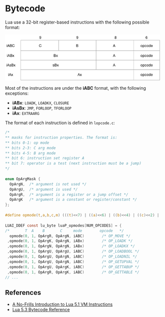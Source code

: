# Bytecode

Lua use a 32-bit register-based instructions with the following possible format:

![](./bytecode.png)

Most of the instructions are under the **iABC** format, with the following exceptions:

* **iABx**: `LOADK`, `LOADKX`, `CLOSURE`
* **iAsBx**: `JMP`, `FORLOOP`, `TFORLOOP`
* **iAx**: `EXTRAARG`

The format of each instruction is defined in `lopcode.c`:

```c
/*
** masks for instruction properties. The format is:
** bits 0-1: op mode
** bits 2-3: C arg mode
** bits 4-5: B arg mode
** bit 6: instruction set register A
** bit 7: operator is a test (next instruction must be a jump)
*/

enum OpArgMask {
  OpArgN,  /* argument is not used */
  OpArgU,  /* argument is used */
  OpArgR,  /* argument is a register or a jump offset */
  OpArgK   /* argument is a constant or register/constant */
};

#define opmode(t,a,b,c,m) (((t)<<7) | ((a)<<6) | ((b)<<4) | ((c)<<2) | (m))

LUAI_DDEF const lu_byte luaP_opmodes[NUM_OPCODES] = {
/*       T  A    B       C     mode		   opcode	*/
  opmode(0, 1, OpArgR, OpArgN, iABC)		/* OP_MOVE */
 ,opmode(0, 1, OpArgK, OpArgN, iABx)		/* OP_LOADK */
 ,opmode(0, 1, OpArgN, OpArgN, iABx)		/* OP_LOADKX */
 ,opmode(0, 1, OpArgU, OpArgU, iABC)		/* OP_LOADBOOL */
 ,opmode(0, 1, OpArgU, OpArgN, iABC)		/* OP_LOADNIL */
 ,opmode(0, 1, OpArgU, OpArgN, iABC)		/* OP_GETUPVAL */
 ,opmode(0, 1, OpArgU, OpArgK, iABC)		/* OP_GETTABUP */
 ,opmode(0, 1, OpArgR, OpArgK, iABC)		/* OP_GETTABLE */
// ...
```



## References

* [A No-Frills Introduction to Lua 5.1 VM Instructions](http://luaforge.net/docman/83/98/ANoFrillsIntroToLua51VMInstructions.pdf)
* [Lua 5.3 Bytecode Reference](https://the-ravi-programming-language.readthedocs.io/en/latest/lua_bytecode_reference.html)
